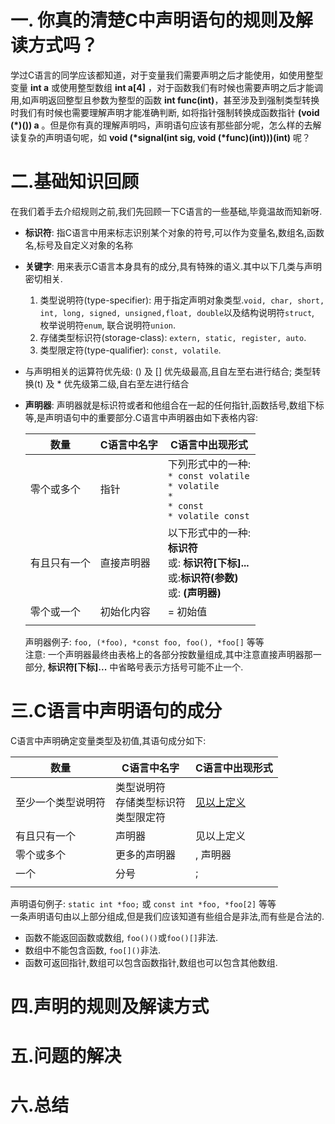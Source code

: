 # 一. 你真的清楚C中声明语句的规则及解读方式吗？
学过C语言的同学应该都知道，对于变量我们需要声明之后才能使用，如使用整型变量 **int a** 或使用整型数组 **int a[4]** ，对于函数我们有时候也需要声明之后才能调用,如声明返回整型且参数为整型的函数 **int func(int)**，甚至涉及到强制类型转换时我们有时候也需要理解声明才能准确判断, 如将指针强制转换成函数指针 **(void (\*)()) a** 。但是你有真的理解声明吗，声明语句应该有那些部分呢，怎么样的去解读复杂的声明语句呢，如 **void (\*signal(int sig, void (\*func)(int)))(int)** 呢？ 
# 二.基础知识回顾
在我们着手去介绍规则之前,我们先回顾一下C语言的一些基础,毕竟温故而知新呀.
* **标识符**: 指C语言中用来标志识别某个对象的符号,可以作为变量名,数组名,函数名,标号及自定义对象的名称
* **关键字**: 用来表示C语言本身具有的成分,具有特殊的语义.其中以下几类与声明密切相关.
  1. 类型说明符(type-specifier): 用于指定声明对象类型.`void, char, short, int, long, signed, unsigned,float, double`以及结构说明符`struct`, 枚举说明符`enum`, 联合说明符`union`.
  2. 存储类型标识符(storage-class): `extern, static, register, auto`.
  3. 类型限定符(type-qualifier): `const, volatile`.
* 与声明相关的运算符优先级: () 及 [] 优先级最高,且自左至右进行结合; 类型转换(t) 及 * 优先级第二级,自右至左进行结合
* **声明器**: 声明器就是标识符或者和他组合在一起的任何指针,函数括号,数组下标等,是声明语句中的重要部分.C语言中声明器由如下表格内容:

  | 数量 | C语言中名字 | C语言中出现形式 |
  | ----- | ----- | ----- |
  | 零个或多个 | 指针 | 下列形式中的一种: <br> `* const volatile` <br> `* volatile` <br> `*` <br> `* const` <br> `* volatile const` |
  | 有且只有一个 | 直接声明器 | 以下形式中的一种: <br> **标识符** <br> 或: **标识符[下标]...** <br> 或:**标识符(参数)** <br> 或: **(声明器)** |
  | 零个或一个 | 初始化内容 | = 初始值 |
  ||||
  声明器例子: `foo, (*foo), *const foo, foo(), *foo[]` 等等<br>
  注意: 一个声明器最终由表格上的各部分按数量组成,其中注意直接声明器那一部分, **标识符[下标]...** 中省略号表示方括号可能不止一个.
# 三.C语言中声明语句的成分
C语言中声明确定变量类型及初值,其语句成分如下:

| 数量 | C语言中名字 | C语言中出现形式 |
| ----- | ----- | ----- |
| 至少一个类型说明符 | 类型说明符 <br> 存储类型标识符 <br> 类型限定符 | [见以上定义](#二.基础知识回顾) |
| 有且只有一个 | 声明器 | 见以上定义 |
| 零个或多个 | 更多的声明器 | , 声明器 |
| 一个 | 分号 | ; |
||||
声明语句例子: `static int *foo;` 或 `const int *foo, *foo[2]` 等等<br>
一条声明语句由以上部分组成,但是我们应该知道有些组合是非法,而有些是合法的.
* 函数不能返回函数或数组, `foo()()`或`foo()[]`非法.
* 数组中不能包含函数, `foo[]()`非法.
* 函数可返回指针,数组可以包含函数指针,数组也可以包含其他数组.
# 四.声明的规则及解读方式

# 五.问题的解决
# 六.总结